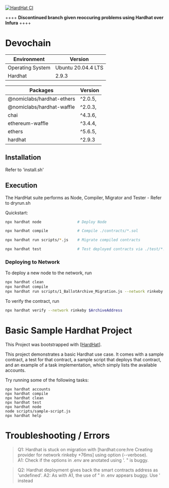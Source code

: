 [![HardHat CI](https://github.com/ThompsonA93/DevoChain/actions/workflows/hardhat-ci.yml/badge.svg)](https://github.com/ThompsonA93/DevoChain/actions/workflows/hardhat-ci.yml)

++++
**Discontinued branch given reoccuring problems using Hardhat over Infura**
++++

# Devochain
| Environment      | Version            |
| ---------------- | ------------------ |
| Operating System | Ubuntu 20.04.4 LTS |
| Hardhat          | 2.9.3              |

| Packages                  | Version |
| ------------------------- | ------- |
| @nomiclabs/hardhat-ethers | ^2.0.5, |
| @nomiclabs/hardhat-waffle | ^2.0.3, |
| chai                      | ^4.3.6, |
| ethereum-waffle           | ^3.4.4, |
| ethers                    | ^5.6.5, |
| hardhat                   | ^2.9.3  |

## Installation
Refer to 'install.sh'

## Execution
The HardHat suite performs as Node, Compiler, Migrator and Tester - Refer to dryrun.sh

Quickstart:
```sh
npx hardhat node                # Deploy Node

npx hardhat compile             # Compile ./contracts/*.sol

npx hardhat run scripts/*.js    # Migrate compiled contracts

npx hardhat test                # Test deployed contracts via ./test/*.js
```

### Deploying to Network
To deploy a new node to the network, run
```sh
npx hardhat clean
npx hardhat compile
npx hardhat run scripts/1_BallotArchive_Migration.js --network rinkeby --verbose
```
To verify the contract, run
```sh
npx hardhat verify --network rinkeby $ArchiveAddress
```

# Basic Sample Hardhat Project

This Project was bootstrapped with [[HardHat](https://hardhat.org/)].

This project demonstrates a basic Hardhat use case. It comes with a sample contract, a test for that contract, a sample script that deploys that contract, and an example of a task implementation, which simply lists the available accounts.

Try running some of the following tasks:

```shell
npx hardhat accounts
npx hardhat compile
npx hardhat clean
npx hardhat test
npx hardhat node
node scripts/sample-script.js
npx hardhat help
```

# Troubleshooting / Errors
> Q1: Hardhat is stuck on migration with [hardhat:core:hre Creating provider for network rinkeby +76ms] using option (--verbose).\
> A1: Check if the options in .env are anotated using '. " is buggy.

> Q2: Hardhat deployment gives back the smart contracts address as 'undefined'.
> A2: As with A1, the use of " in .env appears buggy. Use ' instead